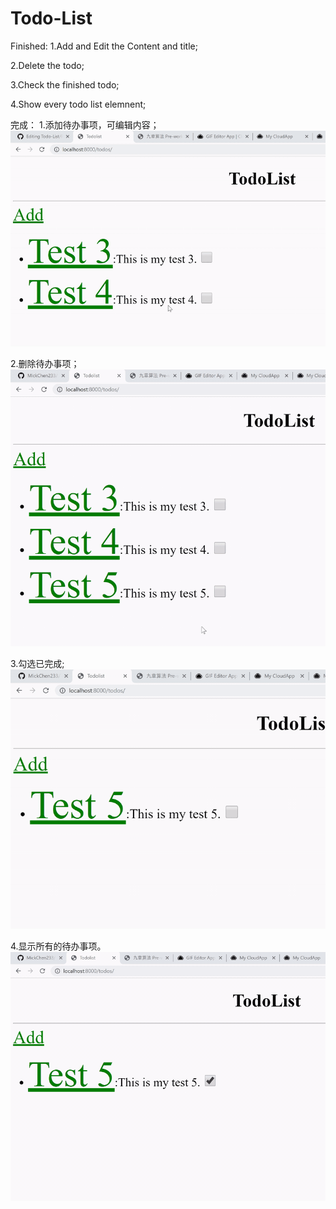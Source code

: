 # Todo-List

Finished: 
1.Add and Edit the Content and title;

2.Delete the todo;

3.Check the finished todo;

4.Show every todo list elemnent;


完成：
1.添加待办事项，可编辑内容；
![image](https://github.com/MickChen233/Todo-List/blob/master/1.gif)

2.删除待办事项；
![image](https://github.com/MickChen233/Todo-List/blob/master/2.gif)


3.勾选已完成;
![image](https://github.com/MickChen233/Todo-List/blob/master/3.gif)


4.显示所有的待办事项。
![image](https://github.com/MickChen233/Todo-List/blob/master/4.gif)

